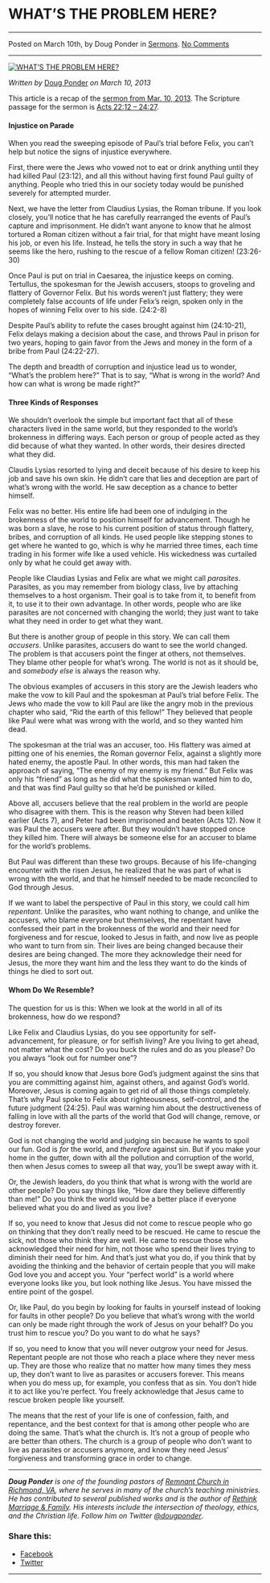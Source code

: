 WHAT’S THE PROBLEM HERE?
========================

* * *

Posted on March 10th, by Doug Ponder in [Sermons](http://www.remnantresource.org/category/sermons/). [No Comments](http://www.remnantresource.org/whats-the-problem-here/#respond)

* * *

[![WHAT’S THE PROBLEM HERE?](http://www.remnantresource.org/wp-content/uploads/2013/03/WHATS_PROB_HERE3.jpg)](http://www.remnantresource.org/wp-content/uploads/2013/03/WHATS_PROB_HERE3.jpg)  

_Written by_ [Doug Ponder](http://www.remnantresource.org/author/doug-ponder/ "Posts by Doug Ponder") _on March 10, 2013_

This article is a recap of the [sermon from Mar. 10, 2013](http://www.remnantrichmond.org/sermon/whats-the-problem-here/). The Scripture passage for the sermon is [Acts 22:12 – 24:27](http://biblia.com/books/esv/Ac23.12-24.27).

#### Injustice on Parade

When you read the sweeping episode of Paul’s trial before Felix, you can’t help but notice the signs of injustice everywhere.

First, there were the Jews who vowed not to eat or drink anything until they had killed Paul (23:12), and all this without having first found Paul guilty of anything. People who tried this in our society today would be punished severely for attempted murder.

Next, we have the letter from Claudius Lysias, the Roman tribune. If you look closely, you’ll notice that he has carefully rearranged the events of Paul’s capture and imprisonment. He didn’t want anyone to know that he almost tortured a Roman citizen without a fair trial, for that might have meant losing his job, or even his life. Instead, he tells the story in such a way that he seems like the hero, rushing to the rescue of a fellow Roman citizen! (23:26-30)

Once Paul is put on trial in Caesarea, the injustice keeps on coming. Tertullus, the spokesman for the Jewish accusers, stoops to groveling and flattery of Governor Felix. But his words weren’t just flattery; they were completely false accounts of life under Felix’s reign, spoken only in the hopes of winning Felix over to his side. (24:2-8)

Despite Paul’s ability to refute the cases brought against him (24:10-21), Felix delays making a decision about the case, and throws Paul in prison for two years, hoping to gain favor from the Jews and money in the form of a bribe from Paul (24:22-27).

The depth and breadth of corruption and injustice lead us to wonder, “What’s the problem here?” That is to say, “What is wrong in the world? And how can what is wrong be made right?”

#### Three Kinds of Responses

We shouldn’t overlook the simple but important fact that all of these characters lived in the same world, but they responded to the world’s brokenness in differing ways. Each person or group of people acted as they did because of what they wanted. In other words, their desires directed what they did.

Claudis Lysias resorted to lying and deceit because of his desire to keep his job and save his own skin. He didn’t care that lies and deception are part of what’s wrong with the world. He saw deception as a chance to better himself.

Felix was no better. His entire life had been one of indulging in the brokenness of the world to position himself for advancement. Though he was born a slave, he rose to his current position of status through flattery, bribes, and corruption of all kinds. He used people like stepping stones to get where he wanted to go, which is why he married three times, each time trading in his former wife like a used vehicle. His wickedness was curtailed only by what he could get away with.

People like Claudias Lysias and Felix are what we might call _parasites_. Parasites, as you may remember from biology class, live by attaching themselves to a host organism. Their goal is to take from it, to benefit from it, to use it to their own advantage. In other words, people who are like parasites are not concerned with changing the world; they just want to take what they need in order to get what they want.

But there is another group of people in this story. We can call them _accusers_. Unlike parasites, accusers do want to see the world changed. The problem is that accusers point the finger at others, not themselves. They blame other people for what’s wrong. The world is not as it should be, and _somebody else_ is always the reason why.

The obvious examples of accusers in this story are the Jewish leaders who make the vow to kill Paul and the spokesman at Paul’s trial before Felix. The Jews who made the vow to kill Paul are like the angry mob in the previous chapter who said, “Rid the earth of this fellow!” They believed that people like Paul were what was wrong with the world, and so they wanted him dead.

The spokesman at the trial was an accuser, too. His flattery was aimed at pitting one of his enemies, the Roman governor Felix, against a slightly more hated enemy, the apostle Paul. In other words, this man had taken the approach of saying, “The enemy of my enemy is my friend.” But Felix was only his “friend” as long as he did what the spokesman wanted him to do, and that was find Paul guilty so that he’d be punished or killed.

Above all, accusers believe that the real problem in the world are people who disagree with them. This is the reason why Steven had been killed earlier (Acts 7), and Peter had been imprisoned and beaten (Acts 12). Now it was Paul the accusers were after. But they wouldn’t have stopped once they killed him. There will always be someone else for an accuser to blame for the world’s problems.

But Paul was different than these two groups. Because of his life-changing encounter with the risen Jesus, he realized that he was part of what is wrong with the world, and that he himself needed to be made reconciled to God through Jesus.

If we want to label the perspective of Paul in this story, we could call him _repentant_. Unlike the parasites, who want nothing to change, and unlike the accusers, who blame everyone but themselves, the repentant have confessed their part in the brokenness of the world and their need for forgiveness and for rescue, looked to Jesus in faith, and now live as people who want to turn from sin. Their lives are being changed because their desires are being changed. The more they acknowledge their need for Jesus, the more they want him and the less they want to do the kinds of things he died to sort out.

#### Whom Do We Resemble?

The question for us is this: When we look at the world in all of its brokenness, how do we respond?

Like Felix and Claudius Lysias, do you see opportunity for self-advancement, for pleasure, or for selfish living? Are you living to get ahead, not matter what the cost? Do you buck the rules and do as you please? Do you always “look out for number one”?

If so, you should know that Jesus bore God’s judgment against the sins that you are committing against him, against others, and against God’s world. Moreover, Jesus is coming again to get rid of all those things completely. That’s why Paul spoke to Felix about righteousness, self-control, and the future judgment (24:25). Paul was warning him about the destructiveness of falling in love with all the parts of the world that God will change, remove, or destroy forever.

God is not changing the world and judging sin because he wants to spoil our fun. God is _for_ the world, and _therefore_ against sin. But if you make your home in the gutter, down with all the pollution and corruption of the world, then when Jesus comes to sweep all that way, you’ll be swept away with it.

Or, the Jewish leaders, do you think that what is wrong with the world are other people? Do you say things like, “How dare they believe differently than me!” Do you think the world would be a better place if everyone believed what you do and lived as you live?

If so, you need to know that Jesus did not come to rescue people who go on thinking that they don’t really need to be rescued. He came to rescue the sick, not those who think they are well. He came to rescue those who acknowledged their need for him, not those who spend their lives trying to diminish their need for him. And that’s just what you do, if you think that by avoiding the thinking and the behavior of certain people that you will make God love you and accept you. Your “perfect world” is a world where everyone looks like you, but look nothing like Jesus. You have missed the entire point of the gospel.

Or, like Paul, do you begin by looking for faults in yourself instead of looking for faults in other people? Do you believe that what’s wrong with the world can only be made right through the work of Jesus on your behalf? Do you trust him to rescue you? Do you want to do what he says?

If so, you need to know that you will never outgrow your need for Jesus. Repentant people are not those who reach a place where they never mess up. They are those who realize that no matter how many times they mess up, they don’t want to live as parasites or accusers forever. This means when you do mess up, for example, you confess that as sin. You don’t hide it to act like you’re perfect. You freely acknowledge that Jesus came to rescue broken people like yourself.

The means that the rest of your life is one of confession, faith, and repentance, and the best context for that is among other people who are doing the same. That’s what the church is. It’s not a group of people who are better than others. The church is a group of people who don’t want to live as parasites or accusers anymore, and know they need Jesus’ forgiveness and transforming grace in order to change.

* * *

_**Doug Ponder** is one of the founding pastors of [Remnant Church in Richmond, VA](http://www.remnantrichmond.org/), where he serves in many of the church’s teaching ministries. He has contributed to several published works and is the author of [Rethink Marriage & Family](http://www.remnantrichmond.org/mediafiles/uploaded/r/0e1604567_rethink-marriage-and-family-ebook.pdf). His interests include the intersection of theology, ethics, and the Christian life. Follow him on Twitter [@dougponder](https://twitter.com/dougponder)_.

### Share this:

*   [Facebook](http://www.remnantresource.org/whats-the-problem-here/?share=facebook "Click to share on Facebook")
*   [Twitter](http://www.remnantresource.org/whats-the-problem-here/?share=twitter "Click to share on Twitter")

  

* * *
